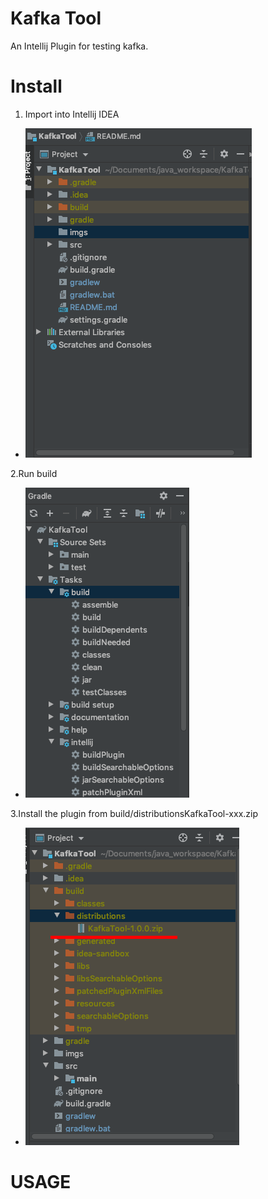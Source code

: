 # Kafka Tool
An Intellij Plugin for testing kafka.

# Install
1. Import into Intellij IDEA 
  - ![](./imgs/1.png)

2.Run build 
  - ![](./imgs/2.png)

3.Install the plugin from build/distributionsKafkaTool-xxx.zip 
  - ![](./imgs/3.png)
# USAGE
